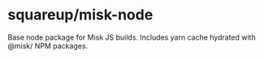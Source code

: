 squareup/misk-node
===

Base node package for Misk JS builds. Includes yarn cache hydrated with @misk/ NPM packages.